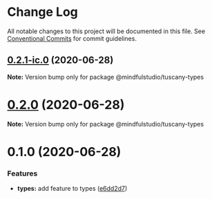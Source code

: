 # Change Log

All notable changes to this project will be documented in this file.
See [Conventional Commits](https://conventionalcommits.org) for commit guidelines.

## [0.2.1-ic.0](https://github.com/JakeElder/tuscany/compare/v0.2.0...v0.2.1-ic.0) (2020-06-28)

**Note:** Version bump only for package @mindfulstudio/tuscany-types





# [0.2.0](https://github.com/JakeElder/tuscany/compare/v0.1.0...v0.2.0) (2020-06-28)

**Note:** Version bump only for package @mindfulstudio/tuscany-types





# 0.1.0 (2020-06-28)


### Features

* **types:** add feature to types ([e6dd2d7](https://github.com/JakeElder/tuscany/commit/e6dd2d7731e672745124d462ab707afd8d5d14ee))

